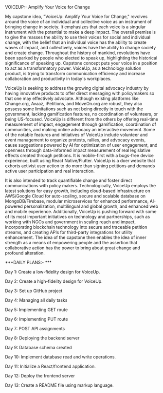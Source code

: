 VOICEUP:- Amplify Your Voice for Change

My capstone idea, "VoiceUp: Amplify Your Voice for Change," revolves around the voice of an individual and collective voice as an instrument of bringing change in society. It emphasizes that each voice is a singular instrument with the potential to make a deep impact. The overall premise is to give the masses the ability to use their voices for social and individual change, with the belief that an individual voice has the ability to create waves of impact, and collectively, voices have the ability to change society and create change. Throughout the history of mankind, revolutions have been sparked by people who elected to speak up, highlighting the historical significance of speaking up. Capstone concept puts your voice in a position to act as a transformatory power. VoiceUp, as a technology solution product, is trying to transform communication efficiency and increase collaboration and productivity in today's workplaces.

VoiceUp is seeking to address the growing digital advocacy industry by having innovative products to offer direct messaging with policymakers so that one may effectively advocate. Although existing platforms like Change.org, Avaaz, iPetitions, and MoveOn.org are robust, they also possess some limitations such as not being directly in touch with the government, lacking gamification features, no coordination of volunteers, or being US-focused. VoiceUp is different from the others by offering real-time measurement of impact, engagement through gamification, coordination of communities, and making online advocacy an interactive movement. Some of the notable features and initiatives of VoiceUp include volunteer and event management to organize protests, rallies, and advocacy events, cause suggestions powered by AI for optimization of user engagement, and openness through data-informed impact measurement of real legislative effects created through petitions. It is mobile-first with a bugs-free device experience, built using React Native/Flutter.
VoiceUp is a doer website that exhorts activist user action to do more than signing petitions and demands active user participation and real interaction.

It is also intended to track quantifiable change and foster direct communications with policy makers. Technologically, VoiceUp employs the latest solutions for easy growth, including cloud-based infrastructure on AWS/Google Cloud for auto-scaling, secure and scalable database on MongoDB/Firebase, modular microservices for enhanced performance, AI-powered personalization, multilingual and global growth, and enhanced web and mobile experience. Additionally, VoiceUp is pushing forward with some of its most important initiatives on technology and partnerships, such as working with NGOs and government in scaling reach and impact, incorporating blockchain technology into secure and traceable petition streams, and creating APIs for third-party integrations for utility enhancement. The idea of the capstone then enables the idea of inner strength as a means of empowering people and the assertion that collaborative action has the power to bring about great change and profound alteration.

***DAILY PLANS:- ***

Day 1: Create a low-fidelity design for VoiceUp.

Day 2: Create a high-fidelity design for VoiceUp.

Day 3: Set up GitHub project

Day 4: Managing all daily tasks

Day 5: Implementing GET route

Day 6: Implementing PUT route  
 
Day 7: POST API assignments

Day 8: Deploying the backend server

Day 9: Database schema created

Day 10: Implement database read and write operations.

Day 11: Initialize a React/frontend application.

Day 12: Deploy the frontend server

Day 13: Create a README file using markup language.

